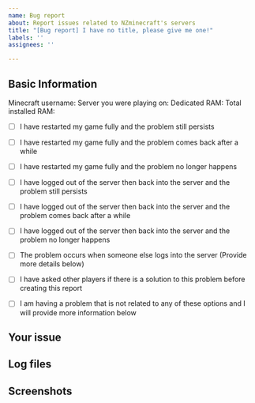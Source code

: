 ```yaml
---
name: Bug report
about: Report issues related to NZminecraft's servers
title: "[Bug report] I have no title, please give me one!"
labels: ''
assignees: ''

---
```


<!-- Please fill out the following with as much detail as possible -->

## **Basic Information**
<!-- We need your In game username to solve issues as well as the full server name, e.g Skyfactory 4, Classic -->
Minecraft username:
Server you were playing on:
Dedicated RAM:
Total installed RAM:

<!-- Select a relevant option below by filling in the [ ] with an X -->

- [ ] I have restarted my game fully and the problem still persists
- [ ] I have restarted my game fully and the problem comes back after a while
- [ ] I have restarted my game fully and the problem no longer happens

- [ ] I have logged out of the server then back into the server and the problem still persists
- [ ] I have logged out of the server then back into the server and the problem comes back after a while
- [ ] I have logged out of the server then back into the server and the problem no longer happens

- [ ] The problem occurs when someone else logs into the server (Provide more details below)
- [ ] I have asked other players if there is a solution to this problem before creating this report
- [ ] I am having a problem that is not related to any of these options and I will provide more information below

## **Your issue**
<!-- What is the issue, please describe with as much detail as possible -->


## **Log files**
<!-- Please attach or link any log files or crash reports that are relevant. Use pastebin.com or github -->

## **Screenshots** 
<!-- Provide any screenshots you think may help, if you don't think this issue needs them, please delete this section -->
